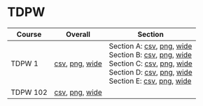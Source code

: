 # TDPW

| Course | Overall | Section |
| ------ | ------- | ------- |
| TDPW 1 | [csv](https://github.com/UCSD-Historical-Enrollment-Data/2025Spring/blob/main/overall/TDPW%201.csv), [png](https://raw.githubusercontent.com/UCSD-Historical-Enrollment-Data/2025Spring/main/plot_overall/TDPW%201.png), [wide](https://raw.githubusercontent.com/UCSD-Historical-Enrollment-Data/2025Spring/main/plot_overall_wide/TDPW%201.png) | Section A: [csv](https://github.com/UCSD-Historical-Enrollment-Data/2025Spring/blob/main/section/TDPW%201_A.csv), [png](https://raw.githubusercontent.com/UCSD-Historical-Enrollment-Data/2025Spring/main/plot_section/TDPW%201_A.png), [wide](https://raw.githubusercontent.com/UCSD-Historical-Enrollment-Data/2025Spring/main/plot_section_wide/TDPW%201_A.png)<br>Section B: [csv](https://github.com/UCSD-Historical-Enrollment-Data/2025Spring/blob/main/section/TDPW%201_B.csv), [png](https://raw.githubusercontent.com/UCSD-Historical-Enrollment-Data/2025Spring/main/plot_section/TDPW%201_B.png), [wide](https://raw.githubusercontent.com/UCSD-Historical-Enrollment-Data/2025Spring/main/plot_section_wide/TDPW%201_B.png)<br>Section C: [csv](https://github.com/UCSD-Historical-Enrollment-Data/2025Spring/blob/main/section/TDPW%201_C.csv), [png](https://raw.githubusercontent.com/UCSD-Historical-Enrollment-Data/2025Spring/main/plot_section/TDPW%201_C.png), [wide](https://raw.githubusercontent.com/UCSD-Historical-Enrollment-Data/2025Spring/main/plot_section_wide/TDPW%201_C.png)<br>Section D: [csv](https://github.com/UCSD-Historical-Enrollment-Data/2025Spring/blob/main/section/TDPW%201_D.csv), [png](https://raw.githubusercontent.com/UCSD-Historical-Enrollment-Data/2025Spring/main/plot_section/TDPW%201_D.png), [wide](https://raw.githubusercontent.com/UCSD-Historical-Enrollment-Data/2025Spring/main/plot_section_wide/TDPW%201_D.png)<br>Section E: [csv](https://github.com/UCSD-Historical-Enrollment-Data/2025Spring/blob/main/section/TDPW%201_E.csv), [png](https://raw.githubusercontent.com/UCSD-Historical-Enrollment-Data/2025Spring/main/plot_section/TDPW%201_E.png), [wide](https://raw.githubusercontent.com/UCSD-Historical-Enrollment-Data/2025Spring/main/plot_section_wide/TDPW%201_E.png) |
| TDPW 102 | [csv](https://github.com/UCSD-Historical-Enrollment-Data/2025Spring/blob/main/overall/TDPW%20102.csv), [png](https://raw.githubusercontent.com/UCSD-Historical-Enrollment-Data/2025Spring/main/plot_overall/TDPW%20102.png), [wide](https://raw.githubusercontent.com/UCSD-Historical-Enrollment-Data/2025Spring/main/plot_overall_wide/TDPW%20102.png) |  |
